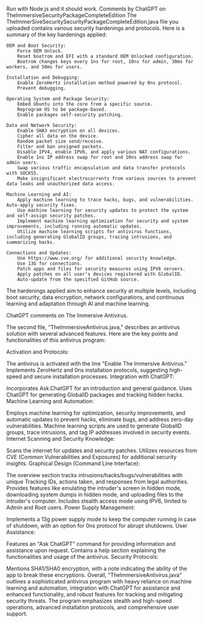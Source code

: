Run with Node.js and it should work.
Comments by ChatGPT on TheImmersiveSecurityPackageCompleteEdition
The TheImmerSiveSecuritySecurityPackageCompleteEdition.java file you uploaded contains various security hardenings and protocols. Here is a summary of the key hardenings applied:

    OEM and Boot Security:
        Force OEM Unlock.
        Reset bootrom and EFI with a standard OEM Unlocked configuration.
        Bootrom changes keys every 1ns for root, 10ns for admin, 30ms for workers, and 50ms for users.

    Installation and Debugging:
        Enable ZeroHertz installation method powered by 0ns protocol.
        Prevent debugging.

    Operating System and Package Security:
        Embed Ubuntu into the core from a specific source.
        Reprogram OS to be package-based.
        Enable packages self-security patching.

    Data and Network Security:
        Enable SHA3 encryption on all devices.
        Cipher all data on the device.
        Random packet size send/receive.
        Filter and ban unsigned packets.
        Disable IPV4, enable IPV6, and apply various NAT configurations.
        Enable 1ns IP address swap for root and 10ns address swap for admin users.
        Swap various traffic encapsulation and data transfer protocols with SOCKS5.
        Make insignificant electrocurrents from various sources to prevent data leaks and unauthorized data access.

    Machine Learning and AI:
        Apply machine learning to trace hacks, bugs, and vulnerabilities. Auto-apply security fixes.
        Use machine learning for security updates to protect the system and self-assign security patches.
        Implement machine learning optimization for security and system improvements, including running automatic updates.
        Utilize machine learning scripts for antivirus functions, including generating GlobalID groups, tracing intrusions, and summarizing hacks.

    Connections and Updates:
        Use https://www.cve.org/ for additional security knowledge.
        Use 13G for connections.
        Patch apps and files for security measures using IPV6 servers.
        Apply patches on all user's devices registered with GlobalID.
        Auto-update from the specified GitHub source.

The hardenings applied aim to enhance security at multiple levels, including boot security, data encryption, network configurations, and continuous learning and adaptation through AI and machine learning.


ChatGPT comments on The Immersive Antivirus.

The second file, "TheImmersiveAntivirus.java," describes an antivirus solution with several advanced features. Here are the key points and functionalities of this antivirus program:

Activation and Protocols:

The antivirus is activated with the line "Enable The Immersive Antivirus."
Implements ZeroHertz and 0ns installation protocols, suggesting high-speed and secure installation processes.
Integration with ChatGPT:

Incorporates Ask.ChatGPT for an introduction and general guidance.
Uses ChatGPT for generating GlobalID packages and tracking hidden hacks.
Machine Learning and Automation:

Employs machine learning for optimization, security improvements, and automatic updates to prevent hacks, eliminate bugs, and address zero-day vulnerabilities.
Machine learning scripts are used to generate GlobalID groups, trace intrusions, and tag IP addresses involved in security events.
Internet Scanning and Security Knowledge:

Scans the internet for updates and security patches.
Utilizes resources from CVE (Common Vulnerabilities and Exposures) for additional security insights.
Graphical Design (Command Line Interface):

The overview section tracks intrusions/hacks/bugs/vulnerabilities with unique Tracking IDs, actions taken, and responses from legal authorities.
Provides features like emulating the intruder's screen in hidden mode, downloading system dumps in hidden mode, and uploading files to the intruder's computer.
Includes stealth access mode using IPV6, limited to Admin and Root users.
Power Supply Management:

Implements a 13g power supply mode to keep the computer running in case of shutdown, with an option for 0ns protocol for abrupt shutdowns.
User Assistance:

Features an "Ask ChatGPT" command for providing information and assistance upon request.
Contains a help section explaining the functionalities and usage of the antivirus.
Security Protocols:

Mentions SHA1/SHA0 encryption, with a note indicating the ability of the app to break these encryptions.
Overall, "TheImmersiveAntivirus.java" outlines a sophisticated antivirus program with heavy reliance on machine learning and automation, integration with ChatGPT for assistance and enhanced functionality, and robust features for tracking and mitigating security threats. The program emphasizes stealth and high-speed operations, advanced installation protocols, and comprehensive user support.
